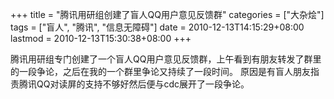 +++
title = "腾讯用研组创建了盲人QQ用户意见反馈群"
categories = ["大杂烩"]
tags = ["盲人", "腾讯", "信息无障碍"]
date = 2010-12-13T14:15:29+08:00
lastmod = 2010-12-13T15:30:38+08:00
+++



腾讯用研组专门创建了一个盲人QQ用户意见反馈群，上午看到有朋友转发了群里的一段争论，之后在我的一个群里争论又持续了一段时间。
原因是有盲人朋友指责腾讯QQ对读屏的支持不够好然后便与cdc展开了一段争论。